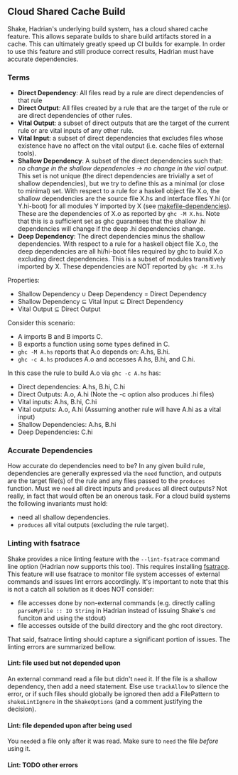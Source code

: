## Cloud Shared Cache Build

Shake, Hadrian's underlying build system, has a cloud shared cache feature. This allows separate builds to share build artifacts stored in a cache. This can ultimately greatly speed up CI builds for example. In order to use this feature and still produce correct results, Hadrian must have accurate dependencies.

### Terms

* **Direct Dependency**: All files read by a rule are direct dependencies of that rule
* **Direct Output**: All files created by a rule that are the target of the rule or are direct dependencies of other rules.
* **Vital Output**: a subset of direct outputs that are the target of the current rule or are vital inputs of any other rule.
* **Vital Input**: a subset of direct dependencies that excludes files whose existence have no affect on the vital output (i.e. cache files of external tools).
* **Shallow Dependency**: A subset of the direct dependencies such that: *no change in the shallow dependencies -> no change in the vial output*. This set is not unique (the direct dependencies are trivially a set of shallow dependencies), but we try to define this as a minimal (or close to minimal) set. With respect to a rule for a haskell object file X.o, the shallow dependencies are the source file X.hs and interface files Y.hi (or Y.hi-boot) for all modules Y imported by X (see [makefile-dependencies](https://downloads.haskell.org/~ghc/latest/docs/html/users_guide/separate_compilation.html#makefile-dependencies)). These are the dependencies of X.o as reported by `ghc -M X.hs`. Note that this is a sufficient set as ghc guarantees that the shallow .hi dependencies will change if the deep .hi dependencies change.
* **Deep Dependency**: The direct dependencies minus the shallow dependencies. With respect to a rule for a haskell object file X.o, the deep dependencies are all hi/hi-boot files required by ghc to build X.o excluding direct dependencies. This is a subset of modules transitively imported by X. These dependencies are NOT reported by `ghc -M X.hs`

Properties:
* Shallow Dependency ∪ Deep Dependency = Direct Dependency
* Shallow Dependency ⊆ Vital Input ⊆ Direct Dependency
* Vital Output ⊆ Direct Output

Consider this scenario:

* A imports B and B imports C.
* B exports a function using some types defined in C.
* `ghc -M A.hs` reports that A.o depends on: A.hs, B.hi.
* `ghc -c A.hs` produces A.o and accesses A.hs, B.hi, and C.hi.

In this case the rule to build A.o via `ghc -c A.hs` has:

* Direct dependencies: A.hs, B.hi, C.hi
* Direct Outputs: A.o, A.hi  (Note the -c option also produces .hi files)
* Vital inputs: A.hs, B.hi, C.hi
* Vital outputs: A.o, A.hi  (Assuming another rule will have A.hi as a vital input)
* Shallow Dependencies: A.hs, B.hi
* Deep Dependencies: C.hi

### Accurate Dependencies

How accurate do dependencies need to be? In any given build rule, dependencies are generally expressed via the `need` function, and outputs are the target file(s) of the rule and any files passed to the `produces` function. Must we `need` all direct inputs and `produces` all direct outputs? Not really, in fact that would often be an onerous task. For a cloud build systems the following invariants must hold:

* need all shallow dependencies.
* `produces` all vital outputs (excluding the rule target).

### Linting with fsatrace

Shake provides a nice linting feature with the `--lint-fsatrace` command line option (Hadrian now supports this too). This requires installing [fsatrace](https://github.com/jacereda/fsatrace). This feature will use fsatrace to monitor file system accesses of external commands and issues lint errors accordingly. It's important to note that this is not a catch all solution as it does NOT consider:

* file accesses done by non-external commands (e.g. directly calling `parseMyFile :: IO String` in Hadrian instead of issuing Shake's `cmd` funciton and using the stdout)
* file accesses outside of the build directory and the ghc root directory.

That said, fsatrace linting should capture a significant portion of issues. The linting errors are summarized bellow.

#### Lint: file used but not depended upon

An external command read a file but didn't `need` it. If the file is a shallow dependency, then add a need statement. Else use `trackAllow` to silence the error, or if such files should globally be ignored then add a FilePattern to `shakeLintIgnore` in the `ShakeOptions` (and a comment justifying the decision).

#### Lint: file depended upon after being used

You `need`ed a file only after it was read. Make sure to `need` the file *before* using it.

#### Lint: TODO other errors 